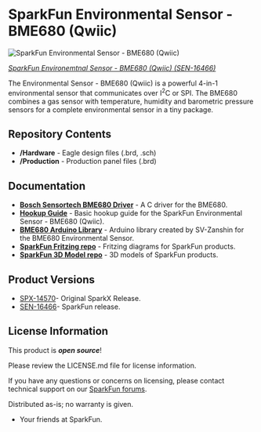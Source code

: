 SparkFun Environmental Sensor - BME680 (Qwiic)
========================================

![SparkFun Environmental Sensor - BME680 (Qwiic)](https://cdn.sparkfun.com/assets/parts/1/5/3/2/9/16466-SparkFun_Environmental_Sensor_Breakout_-_BME680__Qwiic_-01a.jpg)

[*SparkFun Environemtnal Sensor - BME680 (Qwiic) (SEN-16466)*](https://www.sparkfun.com/products/16466)

The Environmental Sensor - BME680 (Qwiic) is a powerful 4-in-1 environmental sensor that communicates over I<sup>2</sup>C or SPI. The BME680 combines a gas sensor with temperature, humidity and barometric pressure sensors for a complete environmental sensor in a tiny package.

Repository Contents
-------------------
* **/Hardware** - Eagle design files (.brd, .sch)
* **/Production** - Production panel files (.brd)

Documentation
--------------
* **[Bosch Sensortech BME680 Driver](https://github.com/BoschSensortec/BME680_driver)** - A C driver for the BME680.
* **[Hookup Guide](https://learn.sparkfun.com/tutorials/environmental-sensor---bme680-qwiic-hookup-guide)** - Basic hookup guide for the SparkFun Environmental Sensor - BME680 (Qwiic).
* **[BME680 Arduino Library](https://github.com/SV-Zanshin/BME680)** - Arduino library created by SV-Zanshin for the BME680 Environmental Sensor.
* **[SparkFun Fritzing repo](https://github.com/sparkfun/Fritzing_Parts)** - Fritzing diagrams for SparkFun products.
* **[SparkFun 3D Model repo](https://github.com/sparkfun/3D_Models)** - 3D models of SparkFun products. 

Product Versions
----------------
* [SPX-14570](https://www.sparkfun.com/products/14570)- Original SparkX Release.
* [SEN-16466](https://www.sparkfun.com/products/16466)- SparkFun release.

License Information
-------------------

This product is _**open source**_! 

Please review the LICENSE.md file for license information. 

If you have any questions or concerns on licensing, please contact technical support on our [SparkFun forums](https://forum.sparkfun.com/viewforum.php?f=152).

Distributed as-is; no warranty is given.

- Your friends at SparkFun.
